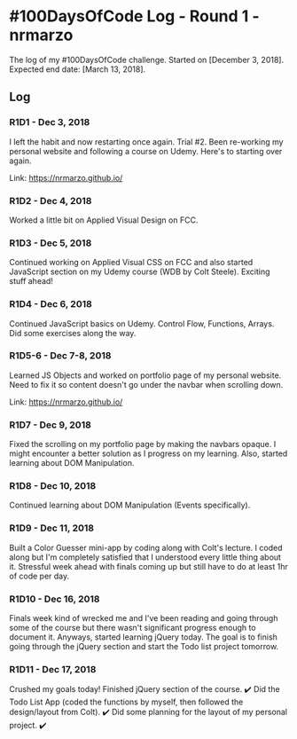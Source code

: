 # #100DaysOfCode Log - Round 1 - nrmarzo

The log of my #100DaysOfCode challenge. Started on [December 3, 2018]. Expected end date: [March 13, 2018]. 

## Log

### R1D1 - Dec 3, 2018
I left the habit and now restarting once again. Trial #2. Been re-working my personal website and following a course on Udemy. Here's to starting over again. 

Link: https://nrmarzo.github.io/ 

### R1D2 - Dec 4, 2018
Worked a little bit on Applied Visual Design on FCC.

### R1D3 - Dec 5, 2018
Continued working on Applied Visual CSS on FCC and also started JavaScript section on my Udemy course (WDB by Colt Steele). Exciting stuff ahead!

### R1D4 - Dec 6, 2018
Continued JavaScript basics on Udemy. Control Flow, Functions, Arrays. Did some exercises along the way.

### R1D5-6 - Dec 7-8, 2018
Learned JS Objects and worked on portfolio page of my personal website. Need to fix it so content doesn't go under the navbar when scrolling down. 

Link: https://nrmarzo.github.io/ 

### R1D7 - Dec 9, 2018
Fixed the scrolling on my portfolio page by making the navbars opaque. I might encounter a better solution as I progress on my learning. Also, started learning about DOM Manipulation.

### R1D8 - Dec 10, 2018
Continued learning about DOM Manipulation (Events specifically). 

### R1D9 - Dec 11, 2018
Built a Color Guesser mini-app by coding along with Colt's lecture. I coded along but I'm completely satisfied that I understood every little thing about it. Stressful week ahead with finals coming up but still have to do at least 1hr of code per day.

### R1D10 - Dec 16, 2018
Finals week kind of wrecked me and I've been reading and going through some of the course but there wasn't significant progress enough to document it. Anyways, started learning jQuery today. The goal is to finish going through the jQuery section and start the Todo list project tomorrow.

### R1D11 - Dec 17, 2018
Crushed my goals today!
Finished jQuery section of the course. ✔️
Did the Todo List App (coded the functions by myself, then followed the design/layout from Colt). ✔️
Did some planning for the layout of my personal project. ✔️



